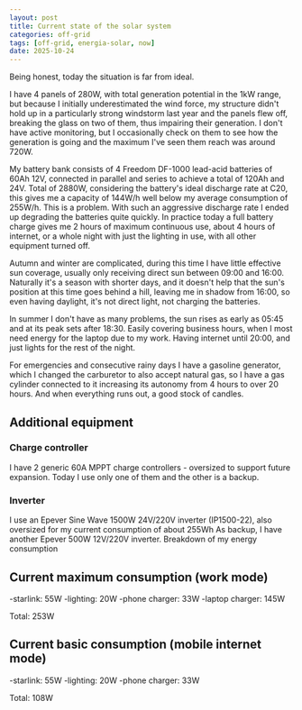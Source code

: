 ```yaml
---
layout: post
title: Current state of the solar system
categories: off-grid
tags: [off-grid, energia-solar, now]
date: 2025-10-24
---
```


Being honest, today the situation is far from ideal.

I have 4 panels of 280W, with total generation potential in the 1kW range, but because I initially underestimated the wind force, my structure didn't hold 
up in a particularly strong windstorm last year and the panels flew off, breaking the glass on two of them, thus impairing their generation. I don't have active monitoring, but I occasionally check on them to see how the generation is going and the maximum I've seen them reach was around 720W.

My battery bank consists of 4 Freedom DF-1000 lead-acid batteries of 60Ah 12V, connected in parallel and series to achieve a total of 120Ah and 24V. Total of 2880W, considering the battery's ideal discharge rate at C20, this gives me a capacity of 144W/h well below my average consumption of 255W/h. This is a problem. With such an aggressive discharge rate I ended up degrading the batteries quite quickly.
In practice today a full battery charge gives me 2 hours of maximum continuous use, about 4 hours of internet, or a whole night with just the lighting in use, with all other equipment turned off.

Autumn and winter are complicated, during this time I have little effective sun coverage, usually only receiving direct sun between 09:00 and 16:00. Naturally it's a season with shorter days, and it doesn't help that the sun's position at this time goes behind a hill, leaving me in shadow from 16:00, so even having daylight, it's not direct light, not charging the batteries.

In summer I don't have as many problems, the sun rises as early as 05:45 and at its peak sets after 18:30. Easily covering business hours, when I most need energy for the laptop due to my work. Having internet until 20:00, and just lights for the rest of the night.

For emergencies and consecutive rainy days I have a gasoline generator, which I changed the carburetor to also accept natural gas, so I have a gas cylinder connected to it increasing its autonomy from 4 hours to over 20 hours. And when everything runs out, a good stock of candles.

## Additional equipment

### Charge controller

I have 2 generic 60A MPPT charge controllers - oversized to support future expansion.
Today I use only one of them and the other is a backup.

### Inverter

I use an Epever Sine Wave 1500W 24V/220V inverter (IP1500-22), also oversized for my current consumption of about 255Wh
As backup, I have another Epever 500W 12V/220V inverter.
Breakdown of my energy consumption

## Current maximum consumption (work mode)

-starlink: 55W
-lighting: 20W
-phone charger: 33W
-laptop charger: 145W

Total: 253W

## Current basic consumption (mobile internet mode)

-starlink: 55W
-lighting: 20W
-phone charger: 33W

Total: 108W
